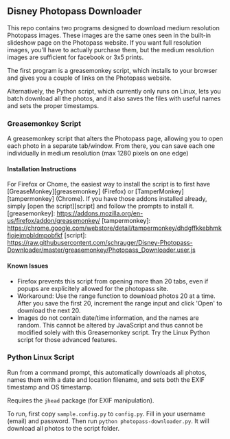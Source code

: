 ## Disney Photopass Downloader
This repo contains two programs designed to download medium resolution Photopass images. These images are the same ones seen in the built-in slideshow page on the Photopass website. If you want full resolution images, you'll have to actually purchase them, but the medium resolution images are sufficient for facebook or 3x5 prints.

The first program is a greasemonkey script, which installs to your browser and gives you a couple of links on the Photopass website.

Alternatively, the Python script, which currently only runs on Linux, lets you batch download all the photos, and it also saves the files with useful names and sets the proper timestamps.

### Greasemonkey Script
A greasemonkey script that alters the Photopass page, allowing you to open each photo in a separate tab/window. From there, you can save each one individually in medium resolution (max 1280 pixels on one edge)

#### Installation Instructions
For Firefox or Chome, the easiest way to install the script is to first have [GreaseMonkey][greasemonkey] (Firefox) or [TamperMonkey][tampermonkey] (Chrome). If you have those addons installed already, simply [open the script][script] and follow the prompts to install it.
[greasemonkey]: https://addons.mozilla.org/en-us/firefox/addon/greasemonkey/
[tampermonkey]: https://chrome.google.com/webstore/detail/tampermonkey/dhdgffkkebhmkfjojejmpbldmpobfkf
[script]: https://raw.githubusercontent.com/schrauger/Disney-Photopass-Downloader/master/greasemonkey/Photopass_Downloader.user.js

#### Known Issues
* Firefox prevents this script from opening more than 20 tabs, even if popups are explicitely allowed for the photopass site.
 * Workaround: Use the range function to download photos 20 at a time. After you save the first 20, increment the range input and click 'Open' to download the next 20.
* Images do not contain date/time information, and the names are random. This cannot be altered by JavaScript and thus cannot be modified solely with this Greasemonkey script. Try the Linux Python script for those advanced features.

### Python Linux Script
Run from a command prompt, this automatically downloads all photos, names them with a date and location filename, and sets both the EXIF timestamp and OS timestamp.

Requires the `jhead` package (for EXIF manipulation).

To run, first copy `sample.config.py` to `config.py`. Fill in your username (email) and password. Then run `python photopass-downloader.py`. It will download all photos to the script folder.
